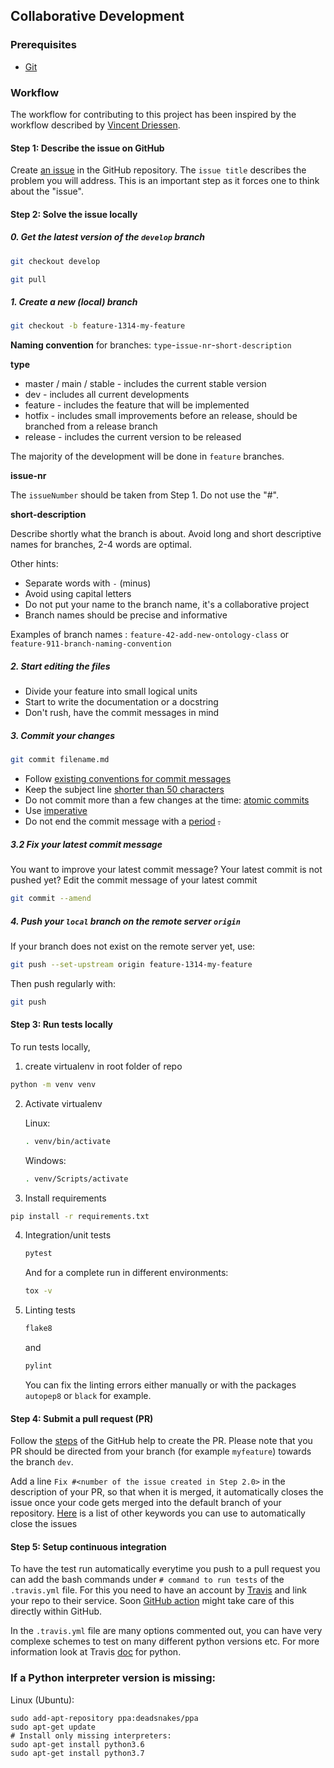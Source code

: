 ## Collaborative Development

### Prerequisites

- [Git](https://git-scm.com/)


### Workflow

The workflow for contributing to this project has been inspired by the workflow described by [Vincent Driessen](https://nvie.com/posts/a-successful-git-branching-model/).


#### Step 1: Describe the issue on GitHub

Create [an issue](https://help.github.com/en/articles/creating-an-issue)
in the GitHub repository. The `issue title` describes the problem you will address. This is an important step as it forces one to think about the "issue".

#### Step 2: Solve the issue locally

##### 0. Get the latest version of the `develop` branch

```bash
git checkout develop
```

```bash
git pull
```

##### 1. Create a new (local) branch

```bash
git checkout -b feature-1314-my-feature
```

**Naming convention** for branches: `type`-`issue-nr`-`short-description`

**type**

* master / main / stable - includes the current stable version
* dev - includes all current developments
* feature - includes the feature that will be implemented
* hotfix - includes small improvements before an release, should be branched from a release branch
* release - includes the current version to be released

The majority of the development will be done in `feature` branches.

**issue-nr**

The `issueNumber` should be taken from Step 1. Do not use the "#". 

**short-description**

Describe shortly what the branch is about. Avoid long and short descriptive names for branches, 2-4 words are optimal.

Other hints:
- Separate words with `-` (minus)
- Avoid using capital letters
- Do not put your name to the branch name, it's a collaborative project
- Branch names should be precise and informative

Examples of branch names : `feature-42-add-new-ontology-class` or `feature-911-branch-naming-convention`

##### 2. Start editing the files

- Divide your feature into small logical units
- Start to write the documentation or a docstring
- Don't rush, have the commit messages in mind


##### 3. Commit your changes 

```bash
git commit filename.md
``` 

- Follow [existing conventions for commit messages](https://chris.beams.io/posts/git-commit)
- Keep the subject line [shorter than 50 characters](https://chris.beams.io/posts/git-commit/#limit-50)
- Do not commit more than a few changes at the time: [atomic commits](https://en.wikipedia.org/wiki/Atomic_commit)
- Use [imperative](https://chris.beams.io/posts/git-commit/#imperative)
- Do not end the commit message with a [period](https://chris.beams.io/posts/git-commit/#end) ~~.~~ 

##### 3.2 Fix your latest commit message

You want to improve your latest commit message? Your latest commit is not pushed yet? 
Edit the commit message of your latest commit

```bash
git commit --amend
```


##### 4. Push your `local` branch on the remote server `origin`

If your branch does not exist on the remote server yet, use:

```bash
git push --set-upstream origin feature-1314-my-feature
```

Then push regularly with:

```bash
git push
```


#### Step 3: Run tests locally

To run tests locally, 

1. create virtualenv in root folder of repo

```bash 
python -m venv venv
```

2. Activate virtualenv

    Linux:

    ```bash
    . venv/bin/activate
   ```

    Windows:

    ```bash
    . venv/Scripts/activate
   ```

3. Install requirements

```bash 
pip install -r requirements.txt 
```

4. Integration/unit tests 
    ```bash
    pytest
    ```
    And for a complete run in different environments:
    ```bash
    tox -v
    ```
5. Linting tests
    ```bash
    flake8
    ```
    and
    ```bash
    pylint
    ```
    You can fix the linting errors either manually or with the packages
    `autopep8` or `black` for example.
    
#### Step 4: Submit a pull request (PR)

Follow the [steps](https://help.github.com/en/articles/creating-a-pull-request) of the GitHub help to create the PR.
Please note that you PR should be directed from your branch (for example `myfeature`) towards the branch `dev`.

Add a line `Fix #<number of the issue created in Step 2.0>` in the
description of your PR, so that when it is merged, it automatically
closes the issue once your code gets merged into the default branch of
your repository.
[Here](https://help.github.com/en/github/managing-your-work-on-github/closing-issues-using-keywords)
is a list of other keywords you can use to automatically close the
issues

#### Step 5: Setup continuous integration

To have the test run automatically everytime you push to a pull request
you can add the bash commands under `# command to run tests` of the
`.travis.yml` file. For this you need to have an account by
[Travis](https://travis-ci.org/) and link your repo to their service.
Soon [GitHub action](https://github.com/features/actions) might take
care of this directly within GitHub.

In the `.travis.yml` file are many options commented out, you can have
very complexe schemes to test on many different python versions etc. For
more information look at Travis
[doc](https://docs.travis-ci.com/user/languages/python/) for python.

### If a Python interpreter version is missing:

Linux (Ubuntu):

```
sudo add-apt-repository ppa:deadsnakes/ppa
sudo apt-get update
# Install only missing interpreters:
sudo apt-get install python3.6
sudo apt-get install python3.7
```